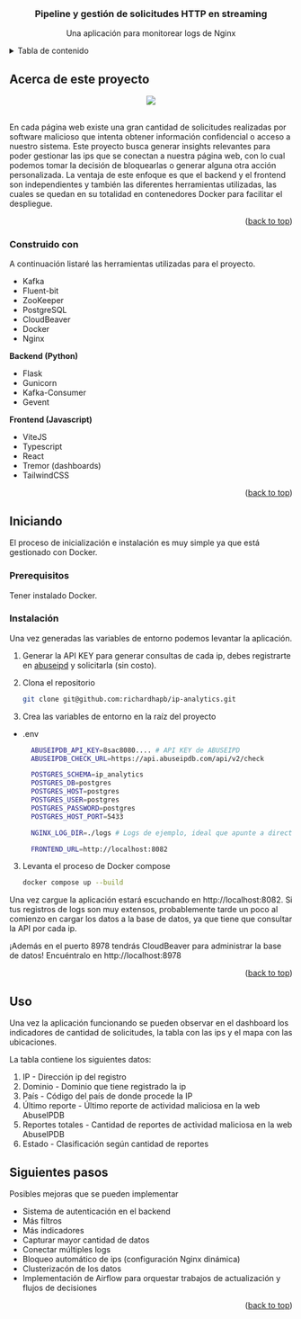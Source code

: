 <a id="readme-top"></a>

<!-- PROJECT LOGO -->
<br />
<div align="center">
  <h3 align="center">Pipeline y gestión de solicitudes HTTP en streaming</h3>
  <p align="center">
    Una aplicación para monitorear logs de Nginx
  </p>
</div>

<!-- TABLE OF CONTENTS -->
<details>
  <summary>Tabla de contenido</summary>
  <ol>
    <li>
      <a href="#about-the-project">Acerca de este proyecto</a>
      <ul>
        <li><a href="#built-with">Construido con</a></li>
      </ul>
    </li>
    <li>
      <a href="#getting-started">Iniciando</a>
      <ul>
        <li><a href="#prerequisites">Prerequisitos</a></li>
        <li><a href="#installation">Instalación</a></li>
      </ul>
    </li>
    <li><a href="#usage">Uso</a></li>
    <li><a href="#next-steps">Siguientes pasos</a></li>
  </ol>
</details>


<a id="about-the-project"></a>

<!-- ABOUT THE PROJECT -->
## Acerca de este proyecto
<div align="center">
<img src="https://github.com/user-attachments/assets/c4047986-75ce-4f7e-ae32-063837d16249" />
</div>
<br />

En cada página web existe una gran cantidad de solicitudes realizadas por software malicioso que intenta obtener información confidencial o acceso a nuestro sistema. Este proyecto busca generar insights relevantes para poder gestionar las ips que se conectan a nuestra página web, con lo cual podemos tomar la decisión de bloquearlas o generar alguna otra acción personalizada. La ventaja de este enfoque es que el backend y el frontend son independientes y también las diferentes herramientas utilizadas, las cuales se quedan en su totalidad en contenedores Docker para facilitar el despliegue.

<p align="right">(<a href="#readme-top">back to top</a>)</p>

<a id="built-with"></a>
### Construido con

A continuación listaré las herramientas utilizadas para el proyecto.

* Kafka
* Fluent-bit
* ZooKeeper
* PostgreSQL
* CloudBeaver
* Docker
* Nginx

**Backend (Python)**
- Flask
- Gunicorn
- Kafka-Consumer
- Gevent

**Frontend (Javascript)**
- ViteJS
- Typescript
- React
- Tremor (dashboards)
- TailwindCSS

<p align="right">(<a href="#readme-top">back to top</a>)</p>



<a id="getting-started"></a>
<!-- GETTING STARTED -->
## Iniciando

El proceso de inicialización e instalación es muy simple ya que está gestionado con Docker.


<a id="prerequisites"></a>
### Prerequisitos

Tener instalado Docker.

<a id="installation"></a>
### Instalación

Una vez generadas las variables de entorno podemos levantar la aplicación.

1. Generar la API KEY para generar consultas de cada ip, debes registrarte en [abuseipd](https://www.abuseipdb.com) y solicitarla (sin costo).

2. Clona el repositorio

   ```sh
   git clone git@github.com:richardhapb/ip-analytics.git
   ```

2. Crea las variables de entorno en la raíz del proyecto
* .env
  ```sh
    ABUSEIPDB_API_KEY=8sac8080.... # API KEY de ABUSEIPD
    ABUSEIPDB_CHECK_URL=https://api.abuseipdb.com/api/v2/check

    POSTGRES_SCHEMA=ip_analytics
    POSTGRES_DB=postgres
    POSTGRES_HOST=postgres
    POSTGRES_USER=postgres
    POSTGRES_PASSWORD=postgres
    POSTGRES_HOST_PORT=5433

    NGINX_LOG_DIR=./logs # Logs de ejemplo, ideal que apunte a directorio donde nginx almacena los logs

    FRONTEND_URL=http://localhost:8082
  ```
3. Levanta el proceso de Docker compose

   ```sh
   docker compose up --build
   ```
Una vez cargue la aplicación estará escuchando en http://localhost:8082. Si tus registros de logs son muy extensos, probablemente tarde un poco al comienzo en cargar los datos a la base de datos, ya que tiene que consultar la API por cada ip.

¡Además en el puerto 8978 tendrás CloudBeaver para administrar la base de datos! Encuéntralo en http://localhost:8978

<p align="right">(<a href="#readme-top">back to top</a>)</p>


<a id="usage"></a>
## Uso

Una vez la aplicación funcionando se pueden observar en el dashboard los indicadores de cantidad de solicitudes, la tabla con las ips y el mapa con las ubicaciones.

La tabla contiene los siguientes datos:

1. IP - Dirección ip del registro
2. Dominio - Dominio que tiene registrado la ip
3. País - Código del país de donde procede la IP
4. Último reporte - Último reporte de actividad maliciosa en la web AbuseIPDB
5. Reportes totales - Cantidad de reportes de actividad maliciosa en la web AbuseIPDB
6. Estado - Clasificación según cantidad de reportes

<a id="next-steps"></a>
## Siguientes pasos

Posibles mejoras que se pueden implementar

- Sistema de autenticación en el backend
- Más filtros
- Más indicadores
- Capturar mayor cantidad de datos
- Conectar múltiples logs
- Bloqueo automático de ips (configuración Nginx dinámica)
- Clusterizacón de los datos
- Implementación de Airflow para orquestar trabajos de actualización y flujos de decisiones

<p align="right">(<a href="#readme-top">back to top</a>)</p>
